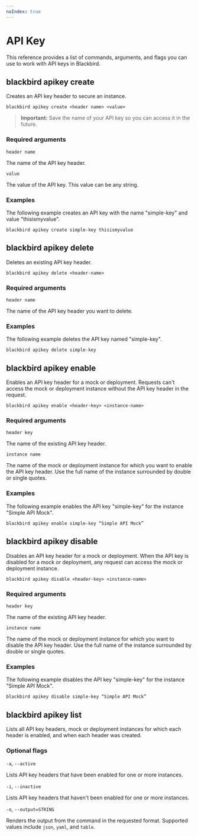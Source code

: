 ```yaml
---
noIndex: true
---
```


# API Key

This reference provides a list of commands, arguments, and flags you can use to work with API keys in Blackbird.

## blackbird apikey create

Creates an API key header to secure an instance.

```shell
blackbird apikey create <header name> <value>
```

> **Important:** Save the name of your API key so you can access it in the future.

### Required arguments

`header name`

The name of the API key header.

`value`

The value of the API key. This value can be any string.

### Examples

The following example creates an API key with the name "simple-key" and value "thisismyvalue".

```shell
blackbird apikey create simple-key thisismyvalue
```

## blackbird apikey delete

Deletes an existing API key header.

```shell
blackbird apikey delete <header-name>
```

### Required arguments

`header name`

The name of the API key header you want to delete.

### Examples

The following example deletes the API key named "simple-key".

```shell
blackbird apikey delete simple-key
```

## blackbird apikey enable

Enables an API key header for a mock or deployment. Requests can't access the mock or deployment instance without the API key header in the request.

```shell
blackbird apikey enable <header-key> <instance-name>
```

### Required arguments

`header key`

The name of the existing API key header.

`instance name`

The name of the mock or deployment instance for which you want to enable the API key header. Use the full name of the instance surrounded by double or single quotes.

### Examples

The following example enables the API key "simple-key" for the instance "Simple API Mock".

```shell
blackbird apikey enable simple-key “Simple API Mock”
```

## blackbird apikey disable

Disables an API key header for a mock or deployment. When the API key is disabled for a mock or deployment, any request can access the mock or deployment instance.

```shell
blackbird apikey disable <header-key> <instance-name>
```

### Required arguments

`header key`

The name of the existing API key header.

`instance name`

The name of the mock or deployment instance for which you want to disable the API key header. Use the full name of the instance surrounded by double or single quotes.

### Examples

The following example disables the API key "simple-key" for the instance "Simple API Mock".

```shell
blackbird apikey disable simple-key “Simple API Mock”
```

## blackbird apikey list

Lists all API key headers, mock or deployment instances for which each header is enabled, and when each header was created.

### Optional flags

`-a`, `--active`

Lists API key headers that have been enabled for one or more instances.

`-i`, `--inactive`

Lists API key headers that haven't been enabled for one or more instances.

`-o`, `--output=STRING`

Renders the output from the command in the requested format. Supported values include `json`, `yaml`, and `table`.
